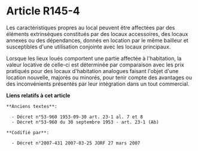 # Article R145-4

Les caractéristiques propres au local peuvent être affectées par des éléments extrinsèques constitués par des locaux
accessoires, des locaux annexes ou des dépendances, donnés en location par le même bailleur et susceptibles d'une utilisation
conjointe avec les locaux principaux.

Lorsque les lieux loués comportent une partie affectée à l'habitation, la valeur locative de celle-ci est déterminée par
comparaison avec les prix pratiqués pour des locaux d'habitation analogues faisant l'objet d'une location nouvelle, majorés
ou minorés, pour tenir compte des avantages ou des inconvénients présentés par leur intégration dans un tout commercial.

**Liens relatifs à cet article**

	**Anciens textes**:

	  - Décret n°53-960 1953-09-30 art. 23-1 al. 7 et 8
	  - Décret n°53-960 du 30 septembre 1953 - art. 23-1 (Ab)

	**Codifié par**:

	  - Décret n°2007-431 2007-03-25 JORF 27 mars 2007
